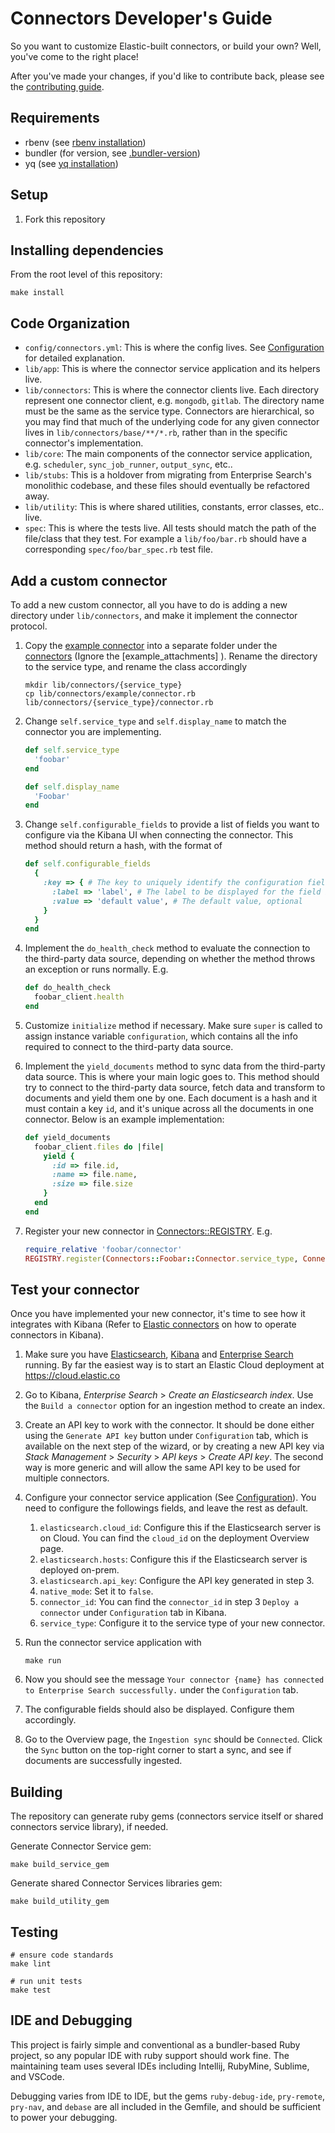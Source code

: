 # Connectors Developer's Guide

So you want to customize Elastic-built connectors, or build your own? Well, you've come to the right place!

After you've made your changes, if you'd like to contribute back, please see the [contributing guide](./CONTRIBUTING.md).

## Requirements
- rbenv (see [rbenv installation](https://github.com/rbenv/rbenv#installation))
- bundler (for version, see [.bundler-version](../.bundler-version))
- yq (see [yq installation](https://github.com/mikefarah/yq#install))

## Setup
1. Fork this repository

## Installing dependencies

From the root level of this repository:

```shell
make install
```

## Code Organization

- `config/connectors.yml`: This is where the config lives. See [Configuration](./CONFIG.md) for detailed explanation.
- `lib/app`: This is where the connector service application and its helpers live.
- `lib/connectors`: This is where the connector clients live. Each directory represent one connector client, e.g. `mongodb`, `gitlab`. The directory name must be the same as the service type. Connectors are hierarchical, so you may find that much of the underlying code for any given connector lives in `lib/connectors/base/**/*.rb`, rather than in the specific connector's implementation.
- `lib/core`: The main components of the connector service application, e.g. `scheduler`, `sync_job_runner`, `output_sync`, etc..
- `lib/stubs`: This is a holdover from migrating from Enterprise Search's monolithic codebase, and these files should eventually be refactored away.
- `lib/utility`: This is where shared utilities, constants, error classes, etc.. live.
- `spec`: This is where the tests live. All tests should match the path of the file/class that they test. For example a `lib/foo/bar.rb` should have a corresponding `spec/foo/bar_spec.rb` test file.

## Add a custom connector

To add a new custom connector, all you have to do is adding a new directory under `lib/connectors`, and make it implement the connector protocol.

1. Copy the [example connector](../lib/connectors/example/connector.rb) into a separate folder under the [connectors](../lib/connectors) (Ignore the [example_attachments] ). Rename the directory to the service type, and rename the class accordingly
    ```shell
    mkdir lib/connectors/{service_type}
    cp lib/connectors/example/connector.rb lib/connectors/{service_type}/connector.rb
    ```

2. Change `self.service_type` and `self.display_name` to match the connector you are implementing.
    ```ruby
    def self.service_type
      'foobar'
    end
    
    def self.display_name
      'Foobar'
    end
    ```

3. Change `self.configurable_fields` to provide a list of fields you want to configure via the Kibana UI when connecting the connector. This method should return a hash, with the format of
    ```ruby
    def self.configurable_fields
      {
        :key => { # The key to uniquely identify the configuration field
          :label => 'label', # The label to be displayed for the field in Kibana
          :value => 'default value', # The default value, optional
        }
      }
    end
    ```

4. Implement the `do_health_check` method to evaluate the connection to the third-party data source, depending on whether the method throws an exception or runs normally. E.g.
    ```ruby
    def do_health_check
      foobar_client.health
    end
    ```

5. Customize `initialize` method if necessary. Make sure `super` is called to assign instance variable `configuration`, which contains all the info required to connect to the third-party data source.

6. Implement the `yield_documents` method to sync data from the third-party data source. This is where your main logic goes to. This method should try to connect to the third-party data source, fetch data and transform to documents and yield them one by one. Each document is a hash and it must contain a key `id`, and it's unique across all the documents in one connector. Below is an example implementation:
    ```ruby
    def yield_documents
      foobar_client.files do |file|
        yield {
          :id => file.id,
          :name => file.name,
          :size => file.size
        }
      end
    end
    ```

7. Register your new connector in [Connectors::REGISTRY](https://github.com/elastic/connectors-ruby/blob/main/lib/connectors/registry.rb). E.g.
    ```ruby
    require_relative 'foobar/connector'
    REGISTRY.register(Connectors::Foobar::Connector.service_type, Connectors::Foobar::Connector)
    ```


## Test your connector

Once you have implemented your new connector, it's time to see how it integrates with Kibana (Refer to [Elastic connectors](https://www.elastic.co/guide/en/enterprise-search/current/connectors.html) on how to operate connectors in Kibana).

1. Make sure you have [Elasticsearch](https://www.elastic.co/guide/en/elasticsearch/reference/current/setup.html), [Kibana](https://www.elastic.co/guide/en/kibana/current/install.html) and [Enterprise Search](https://www.elastic.co/guide/en/enterprise-search/current/start.html) running. By far the easiest way is to start an Elastic Cloud deployment at https://cloud.elastic.co

2. Go to Kibana, _Enterprise Search_ > _Create an Elasticsearch index_. Use the `Build a connector` option for an ingestion method to create an index.

3. Create an API key to work with the connector. It should be done either using the `Generate API key` button under `Configuration` tab, which is available on the next step of the wizard, or by creating a new API key via _Stack Management_ > _Security_ > _API keys_ > _Create API key_. The second way is more generic and will allow the same API key to be used for multiple connectors.

4. Configure your connector service application (See [Configuration](./CONFIG.md)). You need to configure the followings fields, and leave the rest as default.
    1.  `elasticsearch.cloud_id`: Configure this if the Elasticsearch server is on Cloud. You can find the `cloud_id` on the deployment Overview page.
    2. `elasticsearch.hosts`: Configure this if the Elasticsearch server is deployed on-prem.
    3. `elasticsearch.api_key`: Configure the API key generated in step 3.
    4. `native_mode`: Set it to `false`.
    5. `connector_id`: You can find the `connector_id` in step 3 `Deploy a connector` under `Configuration` tab in Kibana.
    6. `service_type`: Configure it to the service type of your new connector.

5. Run the connector service application with
    ```shell
    make run
    ```

6. Now you should see the message `Your connector {name} has connected to Enterprise Search successfully.` under the `Configuration` tab.

7. The configurable fields should also be displayed. Configure them accordingly.

8. Go to the Overview page, the `Ingestion sync` should be `Connected`. Click the `Sync` button on the top-right corner to start a sync, and see if documents are successfully ingested.

## Building

The repository can generate ruby gems (connectors service itself or shared connectors service library), if needed.

Generate Connector Service gem:
```shell
make build_service_gem
```

Generate shared Connector Services libraries gem:
````shell
make build_utility_gem
````

## Testing
```shell
# ensure code standards
make lint

# run unit tests
make test
```

## IDE and Debugging

This project is fairly simple and conventional as a bundler-based Ruby project, so any popular IDE with ruby support should work fine. The maintaining team uses several IDEs including Intellij, RubyMine, Sublime, and VSCode.

Debugging varies from IDE to IDE, but the gems `ruby-debug-ide`, `pry-remote`, `pry-nav`, and `debase` are all included in the Gemfile, and should be sufficient to power your debugging.
